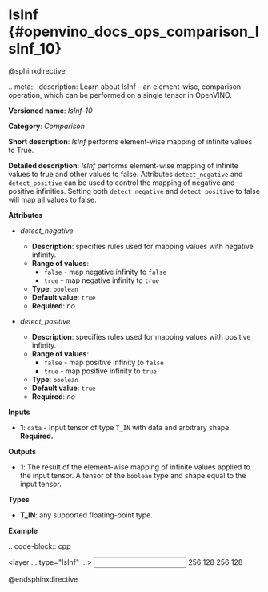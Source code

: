 # IsInf {#openvino_docs_ops_comparison_IsInf_10}

@sphinxdirective

.. meta::
  :description: Learn about IsInf - an element-wise, comparison operation, which 
                can be performed on a single tensor in OpenVINO.

**Versioned name**: *IsInf-10*

**Category**: *Comparison*

**Short description**: *IsInf* performs element-wise mapping of infinite values to True.

**Detailed description**: *IsInf* performs element-wise mapping of infinite values to true and other values to false. Attributes ``detect_negative`` and ``detect_positive`` can be used to control the mapping of negative and positive infinities. Setting both ``detect_negative`` and ``detect_positive`` to false will map all values to false.

**Attributes**

* *detect_negative*

  * **Description**: specifies rules used for mapping values with negative infinity.
  * **Range of values**:
    * ``false`` - map negative infinity to ``false``
    * ``true`` - map negative infinity to ``true``
  * **Type**: ``boolean``
  * **Default value**: ``true``
  * **Required**: *no*

* *detect_positive*

  * **Description**: specifies rules used for mapping values with positive infinity.
  * **Range of values**:
    * ``false`` - map positive infinity to ``false``
    * ``true`` - map positive infinity to ``true``
  * **Type**: ``boolean``
  * **Default value**: ``true``
  * **Required**: *no*

**Inputs**

* **1**: ``data`` - Input tensor of type ``T_IN`` with data and arbitrary shape. **Required.**

**Outputs**

* **1**: The result of the element-wise mapping of infinite values applied to the input tensor. A tensor of the ``boolean`` type and shape equal to the input tensor.

**Types**

* **T_IN**: any supported floating-point type.

**Example**

.. code-block:: cpp

   <layer ... type="IsInf" ...>
       <data detect_negative="true" detect_positive="true"/>
       <input>
           <port id="0" precision="FP32">
               <dim>256</dim>
               <dim>128</dim>
           </port>
       </input>
       <output>
           <port id="0" precision="BOOL">
               <dim>256</dim>
               <dim>128</dim>
           </port>
       </output>
   </layer>


@endsphinxdirective

